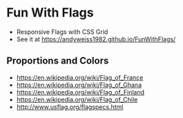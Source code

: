 # Fun With Flags
* Responsive Flags with CSS Grid
* See it at https://andyweiss1982.github.io/FunWithFlags/

## Proportions and Colors
* https://en.wikipedia.org/wiki/Flag_of_France
* https://en.wikipedia.org/wiki/Flag_of_Ghana
* https://en.wikipedia.org/wiki/Flag_of_Finland
* https://en.wikipedia.org/wiki/Flag_of_Chile
* http://www.usflag.org/flagspecs.html


